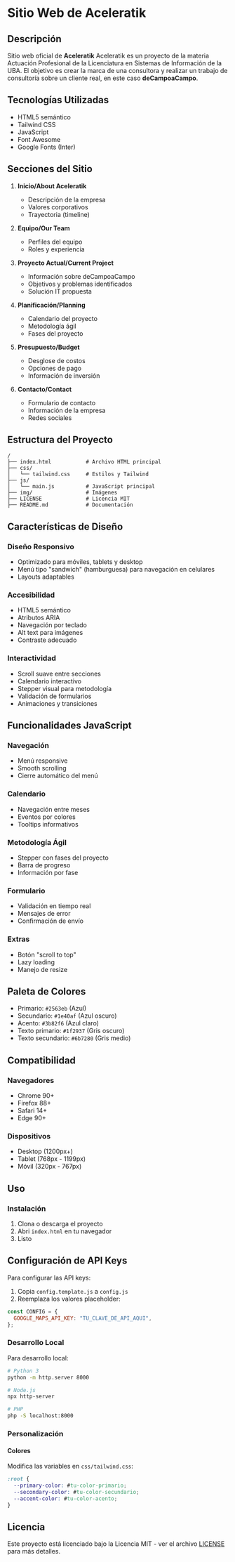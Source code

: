 # Sitio Web de Aceleratik

## Descripción

Sitio web oficial de **Aceleratik**
Aceleratik es un proyecto de la materia Actuación Profesional de la Licenciatura en Sistemas de Información de la UBA. El objetivo es crear la marca de una consultora y realizar un trabajo de consultoría sobre un cliente real, en este caso **deCampoaCampo**.

## Tecnologías Utilizadas

- HTML5 semántico
- Tailwind CSS
- JavaScript
- Font Awesome
- Google Fonts (Inter)

## Secciones del Sitio

1. **Inicio/About Aceleratik**

   - Descripción de la empresa
   - Valores corporativos
   - Trayectoria (timeline)

2. **Equipo/Our Team**

   - Perfiles del equipo
   - Roles y experiencia

3. **Proyecto Actual/Current Project**

   - Información sobre deCampoaCampo
   - Objetivos y problemas identificados
   - Solución IT propuesta

4. **Planificación/Planning**

   - Calendario del proyecto
   - Metodología ágil
   - Fases del proyecto

5. **Presupuesto/Budget**

   - Desglose de costos
   - Opciones de pago
   - Información de inversión

6. **Contacto/Contact**
   - Formulario de contacto
   - Información de la empresa
   - Redes sociales

## Estructura del Proyecto

```
/
├── index.html           # Archivo HTML principal
├── css/
│   └── tailwind.css     # Estilos y Tailwind
├── js/
│   └── main.js          # JavaScript principal
├── img/                 # Imágenes
├── LICENSE              # Licencia MIT
├── README.md            # Documentación
```

## Características de Diseño

### Diseño Responsivo

- Optimizado para móviles, tablets y desktop
- Menú tipo "sandwich" (hamburguesa) para navegación en celulares
- Layouts adaptables

### Accesibilidad

- HTML5 semántico
- Atributos ARIA
- Navegación por teclado
- Alt text para imágenes
- Contraste adecuado

### Interactividad

- Scroll suave entre secciones
- Calendario interactivo
- Stepper visual para metodología
- Validación de formularios
- Animaciones y transiciones

## Funcionalidades JavaScript

### Navegación

- Menú responsive
- Smooth scrolling
- Cierre automático del menú

### Calendario

- Navegación entre meses
- Eventos por colores
- Tooltips informativos

### Metodología Ágil

- Stepper con fases del proyecto
- Barra de progreso
- Información por fase

### Formulario

- Validación en tiempo real
- Mensajes de error
- Confirmación de envío

### Extras

- Botón "scroll to top"
- Lazy loading
- Manejo de resize

## Paleta de Colores

- Primario: `#2563eb` (Azul)
- Secundario: `#1e40af` (Azul oscuro)
- Acento: `#3b82f6` (Azul claro)
- Texto primario: `#1f2937` (Gris oscuro)
- Texto secundario: `#6b7280` (Gris medio)

## Compatibilidad

### Navegadores

- Chrome 90+
- Firefox 88+
- Safari 14+
- Edge 90+

### Dispositivos

- Desktop (1200px+)
- Tablet (768px - 1199px)
- Móvil (320px - 767px)

## Uso

### Instalación

1. Clona o descarga el proyecto
2. Abri `index.html` en tu navegador
3. Listo

## Configuración de API Keys

Para configurar las API keys:

1. Copia `config.template.js` a `config.js`
2. Reemplaza los valores placeholder:

```javascript
const CONFIG = {
  GOOGLE_MAPS_API_KEY: "TU_CLAVE_DE_API_AQUI",
};
```

### Desarrollo Local

Para desarrollo local:

```bash
# Python 3
python -m http.server 8000

# Node.js
npx http-server

# PHP
php -S localhost:8000
```

### Personalización

#### Colores

Modifica las variables en `css/tailwind.css`:

```css
:root {
  --primary-color: #tu-color-primario;
  --secondary-color: #tu-color-secundario;
  --accent-color: #tu-color-acento;
}
```

## Licencia

Este proyecto está licenciado bajo la Licencia MIT - ver el archivo [LICENSE](LICENSE) para más detalles.
